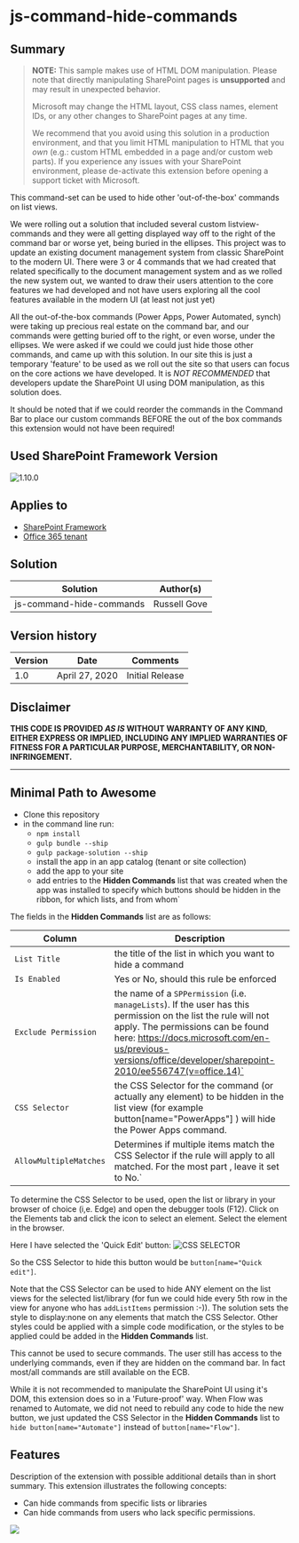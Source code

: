 # js-command-hide-commands

## Summary

> **NOTE:** This sample makes use of HTML DOM manipulation. Please note that directly manipulating SharePoint pages is **unsupported** and may result in unexpected behavior.
>
> Microsoft may change the HTML layout, CSS class names, element IDs, or any other changes to SharePoint pages at any time.
>
> We recommend that you avoid using this solution in a production environment, and that you limit HTML manipulation to HTML that you *own* (e.g.: custom HTML  embedded in a page and/or custom web parts). If you experience any issues with your SharePoint environment, please de-activate this extension before opening a support ticket with Microsoft.

This command-set can be used to hide other 'out-of-the-box' commands on list views.

We were rolling out a solution that included several custom listview-commands and they were all getting displayed way off to the right of the command bar or worse yet, being buried in the ellipses.  This project was to update an existing document management system from classic SharePoint to the modern UI. There were 3 or 4 commands that we had created that related specifically to the document management system and as we rolled the new system out, we wanted to draw their users attention to the core features we had developed and not have users exploring all the cool features available in the modern UI (at least not just yet) 

All the out-of-the-box commands (Power Apps, Power Automated, synch) were taking up precious real estate on the command bar, and our commands were getting buried off to the right, or even worse, under the ellipses.  We were asked if we could 
we could just hide those other commands, and came up with this solution. In our site this is just a temporary 'feature' to be used as we roll out the site so that users can focus on the core actions we have developed. It is *NOT RECOMMENDED* that developers update the SharePoint UI using DOM manipulation, as this solution does.

It should be noted that if we could reorder the commands in the Command Bar to place our custom commands BEFORE the out of the box commands this extension would not have been required! 

## Used SharePoint Framework Version 

![1.10.0](https://img.shields.io/badge/version-1.10.0-green.svg)

## Applies to

* [SharePoint Framework](https://dev.office.com/sharepoint)
* [Office 365 tenant](https://dev.office.com/sharepoint/docs/spfx/set-up-your-development-environment)


## Solution

Solution|Author(s)
--------|---------
js-command-hide-commands | Russell Gove

## Version history

Version|Date|Comments
-------|----|--------
1.0|April 27, 2020|Initial Release


## Disclaimer
**THIS CODE IS PROVIDED *AS IS* WITHOUT WARRANTY OF ANY KIND, EITHER EXPRESS OR IMPLIED, INCLUDING ANY IMPLIED WARRANTIES OF FITNESS FOR A PARTICULAR PURPOSE, MERCHANTABILITY, OR NON-INFRINGEMENT.**

---

## Minimal Path to Awesome

- Clone this repository
- in the command line run:
  - `npm install`
  - `gulp bundle --ship`
  - `gulp package-solution --ship`
  - install the app in an app catalog (tenant or site collection)
  - add the app to your site
  - add entries to the **Hidden Commands** list that was created when the app was installed to specify which buttons should be hidden in the ribbon, for which lists, and from whom`

The fields in the **Hidden Commands** list are as follows:

Column | Description
---|---
`List Title`|the title of the list in which you want to hide a command
`Is Enabled`|Yes or No, should this rule be enforced
`Exclude Permission`|the name of a `SPPermission` (i.e. `manageLists`). If the user has this permission on the list the rule will not apply. The permissions can be found here: https://docs.microsoft.com/en-us/previous-versions/office/developer/sharepoint-2010/ee556747(v=office.14)`
`CSS Selector`|the CSS Selector for the command (or actually any element) to be hidden in the list view (for example button[name="PowerApps"]	) will hide the Power Apps command.
`AllowMultipleMatches`|Determines if multiple items match the CSS Selector if the rule will apply to all matched. For the most part , leave it set to No.`


To determine the CSS Selector to be used, open the list or library in your browser of choice (i,e. Edge) and open the debugger tools (F12). Click on the Elements tab and click the icon to select an element. Select the element in the browser.

Here I have selected the 'Quick Edit' button:
![CSS SELECTOR](./CssSelector.PNG)

So the CSS Selector to hide this  button would be `button[name="Quick edit"]`.

Note that the CSS Selector can be used to hide ANY element on the list views for the selected list/library (for fun we could hide every 5th row in the view for anyone who has `addListItems` permission :-)). The solution sets the style to display:none on any elements that match the CSS Selector. Other styles could be applied with a simple code modification, or the styles to be applied could be added in the **Hidden Commands** list.

This cannot be used to secure commands. The user still has access to the underlying commands, even if they are hidden on the command bar. In fact most/all commands are still available on the ECB.

While it is not recommended to manipulate the SharePoint UI using it's DOM, this extension does so in a 'Future-proof' way. When Flow was renamed to Automate, we did not need to rebuild any code to hide the new button, we just updated the CSS Selector in the **Hidden Commands** list to `hide button[name="Automate"]` instead of `button[name="Flow"]`.



## Features
Description of the extension with possible additional details than in short summary.
This extension illustrates the following concepts:

- Can hide commands from specific lists or libraries
- Can hide commands from users who lack specific permissions.


<img src="https://m365-visitor-stats.azurewebsites.net/sp-dev-fx-extensions/samples/js-command-hide-commands" />
